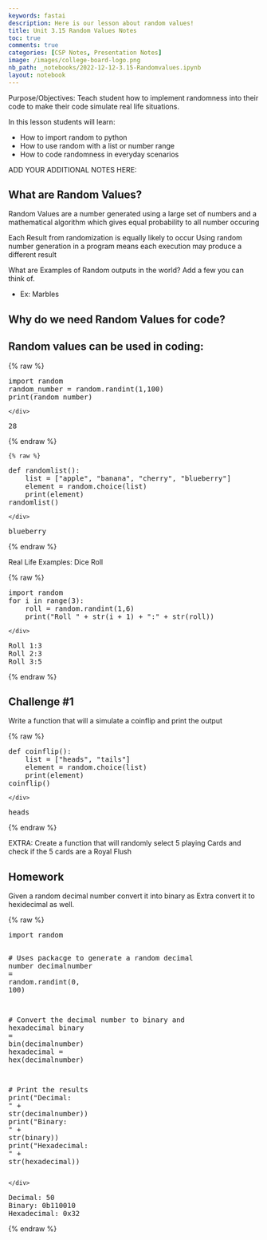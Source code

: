 ```yaml
---
keywords: fastai
description: Here is our lesson about random values!
title: Unit 3.15 Random Values Notes
toc: true
comments: true
categories: [CSP Notes, Presentation Notes]
image: /images/college-board-logo.png
nb_path: _notebooks/2022-12-12-3.15-Randomvalues.ipynb
layout: notebook
---
```


<!--
#################################################
### THIS FILE WAS AUTOGENERATED! DO NOT EDIT! ###
#################################################
# file to edit: _notebooks/2022-12-12-3.15-Randomvalues.ipynb
-->

<div class="container" id="notebook-container">
        
<div class="cell border-box-sizing text_cell rendered"><div class="inner_cell">
<div class="text_cell_render border-box-sizing rendered_html">
<p>Purpose/Objectives: Teach student how to implement randomness into their code to make their code simulate real life situations.</p>
<p>In this lesson students will learn:</p>
<ul>
<li>How to import random to python</li>
<li>How to use random with a list or number range </li>
<li>How to code randomness in everyday scenarios</li>
</ul>

</div>
</div>
</div>
<div class="cell border-box-sizing text_cell rendered"><div class="inner_cell">
<div class="text_cell_render border-box-sizing rendered_html">
<p>ADD YOUR ADDITIONAL NOTES HERE:</p>

</div>
</div>
</div>
<div class="cell border-box-sizing text_cell rendered"><div class="inner_cell">
<div class="text_cell_render border-box-sizing rendered_html">
<h2 id="What-are-Random-Values?">What are Random Values?<a class="anchor-link" href="#What-are-Random-Values?"> </a></h2>
</div>
</div>
</div>
<div class="cell border-box-sizing text_cell rendered"><div class="inner_cell">
<div class="text_cell_render border-box-sizing rendered_html">
<p>Random Values are a number generated using a large set of numbers and a mathematical algorithm which gives equal probability to all number occuring</p>

</div>
</div>
</div>
<div class="cell border-box-sizing text_cell rendered"><div class="inner_cell">
<div class="text_cell_render border-box-sizing rendered_html">
<p>Each Result from randomization is equally likely to occur
Using random number generation in a program means each execution may produce a different result</p>

</div>
</div>
</div>
<div class="cell border-box-sizing text_cell rendered"><div class="inner_cell">
<div class="text_cell_render border-box-sizing rendered_html">
<p>What are Examples of Random outputs in the world?  Add a few you can think of.</p>
<ul>
<li>Ex: Marbles</li>
</ul>

</div>
</div>
</div>
<div class="cell border-box-sizing text_cell rendered"><div class="inner_cell">
<div class="text_cell_render border-box-sizing rendered_html">
<h2 id="Why-do-we-need-Random-Values-for-code?">Why do we need Random Values for code?<a class="anchor-link" href="#Why-do-we-need-Random-Values-for-code?"> </a></h2>
</div>
</div>
</div>
<div class="cell border-box-sizing text_cell rendered"><div class="inner_cell">
<div class="text_cell_render border-box-sizing rendered_html">
<h2 id="Random-values-can-be-used-in-coding:">Random values can be used in coding:<a class="anchor-link" href="#Random-values-can-be-used-in-coding:"> </a></h2>
</div>
</div>
</div>
    {% raw %}
    
<div class="cell border-box-sizing code_cell rendered">
<div class="input">

<div class="inner_cell">
    <div class="input_area">
<div class=" highlight hl-ipython3"><pre><span></span><span class="kn">import</span> <span class="nn">random</span>
<span class="n">random_number</span> <span class="o">=</span> <span class="n">random</span><span class="o">.</span><span class="n">randint</span><span class="p">(</span><span class="mi">1</span><span class="p">,</span><span class="mi">100</span><span class="p">)</span>
<span class="nb">print</span><span class="p">(</span><span class="n">random_number</span><span class="p">)</span>
</pre></div>

    </div>
</div>
</div>

<div class="output_wrapper">
<div class="output">

<div class="output_area">

<div class="output_subarea output_stream output_stdout output_text">
<pre>28
</pre>
</div>
</div>

</div>
</div>

</div>
    {% endraw %}

    {% raw %}
    
<div class="cell border-box-sizing code_cell rendered">
<div class="input">

<div class="inner_cell">
    <div class="input_area">
<div class=" highlight hl-ipython3"><pre><span></span><span class="k">def</span> <span class="nf">randomlist</span><span class="p">():</span>
    <span class="nb">list</span> <span class="o">=</span> <span class="p">[</span><span class="s2">&quot;apple&quot;</span><span class="p">,</span> <span class="s2">&quot;banana&quot;</span><span class="p">,</span> <span class="s2">&quot;cherry&quot;</span><span class="p">,</span> <span class="s2">&quot;blueberry&quot;</span><span class="p">]</span>
    <span class="n">element</span> <span class="o">=</span> <span class="n">random</span><span class="o">.</span><span class="n">choice</span><span class="p">(</span><span class="nb">list</span><span class="p">)</span>
    <span class="nb">print</span><span class="p">(</span><span class="n">element</span><span class="p">)</span>
<span class="n">randomlist</span><span class="p">()</span>
</pre></div>

    </div>
</div>
</div>

<div class="output_wrapper">
<div class="output">

<div class="output_area">

<div class="output_subarea output_stream output_stdout output_text">
<pre>blueberry
</pre>
</div>
</div>

</div>
</div>

</div>
    {% endraw %}

<div class="cell border-box-sizing text_cell rendered"><div class="inner_cell">
<div class="text_cell_render border-box-sizing rendered_html">
<p>Real Life Examples:
Dice Roll</p>

</div>
</div>
</div>
    {% raw %}
    
<div class="cell border-box-sizing code_cell rendered">
<div class="input">

<div class="inner_cell">
    <div class="input_area">
<div class=" highlight hl-ipython3"><pre><span></span><span class="kn">import</span> <span class="nn">random</span>
<span class="k">for</span> <span class="n">i</span> <span class="ow">in</span> <span class="nb">range</span><span class="p">(</span><span class="mi">3</span><span class="p">):</span>
    <span class="n">roll</span> <span class="o">=</span> <span class="n">random</span><span class="o">.</span><span class="n">randint</span><span class="p">(</span><span class="mi">1</span><span class="p">,</span><span class="mi">6</span><span class="p">)</span>
    <span class="nb">print</span><span class="p">(</span><span class="s2">&quot;Roll &quot;</span> <span class="o">+</span> <span class="nb">str</span><span class="p">(</span><span class="n">i</span> <span class="o">+</span> <span class="mi">1</span><span class="p">)</span> <span class="o">+</span> <span class="s2">&quot;:&quot;</span> <span class="o">+</span> <span class="nb">str</span><span class="p">(</span><span class="n">roll</span><span class="p">))</span>
</pre></div>

    </div>
</div>
</div>

<div class="output_wrapper">
<div class="output">

<div class="output_area">

<div class="output_subarea output_stream output_stdout output_text">
<pre>Roll 1:3
Roll 2:3
Roll 3:5
</pre>
</div>
</div>

</div>
</div>

</div>
    {% endraw %}

<div class="cell border-box-sizing text_cell rendered"><div class="inner_cell">
<div class="text_cell_render border-box-sizing rendered_html">
<h2 id="Challenge-#1">Challenge #1<a class="anchor-link" href="#Challenge-#1"> </a></h2><p>Write a function that will a simulate a coinflip and print the output</p>

</div>
</div>
</div>
    {% raw %}
    
<div class="cell border-box-sizing code_cell rendered">
<div class="input">

<div class="inner_cell">
    <div class="input_area">
<div class=" highlight hl-ipython3"><pre><span></span><span class="k">def</span> <span class="nf">coinflip</span><span class="p">():</span>
    <span class="nb">list</span> <span class="o">=</span> <span class="p">[</span><span class="s2">&quot;heads&quot;</span><span class="p">,</span> <span class="s2">&quot;tails&quot;</span><span class="p">]</span>
    <span class="n">element</span> <span class="o">=</span> <span class="n">random</span><span class="o">.</span><span class="n">choice</span><span class="p">(</span><span class="nb">list</span><span class="p">)</span>
    <span class="nb">print</span><span class="p">(</span><span class="n">element</span><span class="p">)</span>
<span class="n">coinflip</span><span class="p">()</span>
</pre></div>

    </div>
</div>
</div>

<div class="output_wrapper">
<div class="output">

<div class="output_area">

<div class="output_subarea output_stream output_stdout output_text">
<pre>heads
</pre>
</div>
</div>

</div>
</div>

</div>
    {% endraw %}

<div class="cell border-box-sizing text_cell rendered"><div class="inner_cell">
<div class="text_cell_render border-box-sizing rendered_html">
<p>EXTRA: Create a function that will randomly select 5 playing Cards and check if the 5 cards are a Royal Flush</p>

</div>
</div>
</div>
<div class="cell border-box-sizing text_cell rendered"><div class="inner_cell">
<div class="text_cell_render border-box-sizing rendered_html">
<h2 id="Homework">Homework<a class="anchor-link" href="#Homework"> </a></h2><p>Given a random decimal number convert it into binary
as Extra convert it to hexidecimal as well.</p>

</div>
</div>
</div>
    {% raw %}
    
<div class="cell border-box-sizing code_cell rendered">
<div class="input">

<div class="inner_cell">
    <div class="input_area">
<div class=" highlight hl-ipython3"><pre><span></span><span class="kn">import</span> <span class="nn">random</span>

<span class="c1"># Uses packacge to generate a random decimal number</span>
<span class="n">decimalnumber</span> <span class="o">=</span> <span class="n">random</span><span class="o">.</span><span class="n">randint</span><span class="p">(</span><span class="mi">0</span><span class="p">,</span> <span class="mi">100</span><span class="p">)</span>

<span class="c1"># Convert the decimal number to binary and hexadecimal</span>
<span class="n">binary</span> <span class="o">=</span> <span class="nb">bin</span><span class="p">(</span><span class="n">decimalnumber</span><span class="p">)</span>
<span class="n">hexadecimal</span> <span class="o">=</span> <span class="nb">hex</span><span class="p">(</span><span class="n">decimalnumber</span><span class="p">)</span>

<span class="c1"># Print the results</span>
<span class="nb">print</span><span class="p">(</span><span class="s2">&quot;Decimal: &quot;</span> <span class="o">+</span> <span class="nb">str</span><span class="p">(</span><span class="n">decimalnumber</span><span class="p">))</span>
<span class="nb">print</span><span class="p">(</span><span class="s2">&quot;Binary: &quot;</span> <span class="o">+</span> <span class="nb">str</span><span class="p">(</span><span class="n">binary</span><span class="p">))</span>
<span class="nb">print</span><span class="p">(</span><span class="s2">&quot;Hexadecimal: &quot;</span> <span class="o">+</span> <span class="nb">str</span><span class="p">(</span><span class="n">hexadecimal</span><span class="p">))</span>
</pre></div>

    </div>
</div>
</div>

<div class="output_wrapper">
<div class="output">

<div class="output_area">

<div class="output_subarea output_stream output_stdout output_text">
<pre>Decimal: 50
Binary: 0b110010
Hexadecimal: 0x32
</pre>
</div>
</div>

</div>
</div>

</div>
    {% endraw %}

</div>
 

